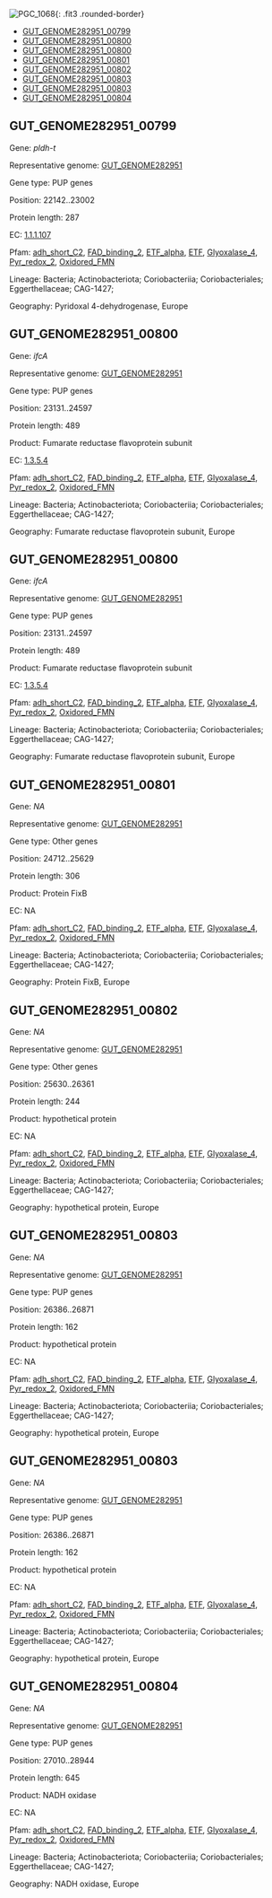 ![PGC_1068](../static/images/Clusters_figure/PGC_1068.jpg){: .fit3 .rounded-border}

<ul id="myTab" class="nav nav-tabs">
  <li class="active">
        <a href="#tab1" data-toggle="tab">GUT_GENOME282951_00799</a>
  </li>
<li><a href="#tab2" data-toggle="tab">GUT_GENOME282951_00800</a></li>
<li><a href="#tab3" data-toggle="tab">GUT_GENOME282951_00800</a></li>
<li><a href="#tab4" data-toggle="tab">GUT_GENOME282951_00801</a></li>
<li><a href="#tab5" data-toggle="tab">GUT_GENOME282951_00802</a></li>
<li><a href="#tab6" data-toggle="tab">GUT_GENOME282951_00803</a></li>
<li><a href="#tab7" data-toggle="tab">GUT_GENOME282951_00803</a></li>
<li><a href="#tab8" data-toggle="tab">GUT_GENOME282951_00804</a></li>
</ul>

<div id="myTabContent" class="tab-content">
  <div class="tab-pane fade in active" id="tab1">

<h2 id="GUT_GENOME282951_00799">GUT_GENOME282951_00799</h2>
<p>Gene: <em>pldh-t</em>
<p>Representative genome: <a href="https://www.ebi.ac.uk/metagenomics/genomes/MGYG-HGUT-01062">GUT_GENOME282951</a></p>
<p>Gene type: PUP genes</p>
<p>Position: 22142..23002</p>
<p>Protein length: 287</p>
<p>EC: <a href="https://www.brenda-enzymes.org/enzyme.php?ecno=1.1.1.107">1.1.1.107</a></p>
<p>Pfam: <a href="http://pfam.xfam.org/family/adh_short_C2">adh_short_C2</a>, <a href="http://pfam.xfam.org/family/FAD_binding_2">FAD_binding_2</a>, <a href="http://pfam.xfam.org/family/ETF_alpha">ETF_alpha</a>, <a href="http://pfam.xfam.org/family/ETF">ETF</a>, <a href="http://pfam.xfam.org/family/Glyoxalase_4">Glyoxalase_4</a>, <a href="http://pfam.xfam.org/family/Pyr_redox_2">Pyr_redox_2</a>, <a href="http://pfam.xfam.org/family/Oxidored_FMN">Oxidored_FMN</a></p>
<p>Lineage: Bacteria; Actinobacteriota; Coriobacteriia; Coriobacteriales; Eggerthellaceae; CAG-1427; </p>
<p>Geography: Pyridoxal 4-dehydrogenase, Europe</p>
  </div>

  <div class="tab-pane fade" id="tab2">

<h2 id="GUT_GENOME282951_00800">GUT_GENOME282951_00800</h2>
<p>Gene: <em>ifcA</em></p>
<p>Representative genome: <a href="https://www.ebi.ac.uk/metagenomics/genomes/MGYG-HGUT-01062">GUT_GENOME282951</a></p>
<p>Gene type: PUP genes</p>
<p>Position: 23131..24597</p>
<p>Protein length: 489</p>
<p>Product: Fumarate reductase flavoprotein subunit</p>
<p>EC: <a href="https://www.brenda-enzymes.org/enzyme.php?ecno=1.3.5.4">1.3.5.4</a></p>
<p>Pfam: <a href="http://pfam.xfam.org/family/adh_short_C2">adh_short_C2</a>, <a href="http://pfam.xfam.org/family/FAD_binding_2">FAD_binding_2</a>, <a href="http://pfam.xfam.org/family/ETF_alpha">ETF_alpha</a>, <a href="http://pfam.xfam.org/family/ETF">ETF</a>, <a href="http://pfam.xfam.org/family/Glyoxalase_4">Glyoxalase_4</a>, <a href="http://pfam.xfam.org/family/Pyr_redox_2">Pyr_redox_2</a>, <a href="http://pfam.xfam.org/family/Oxidored_FMN">Oxidored_FMN</a></p>
<p>Lineage: Bacteria; Actinobacteriota; Coriobacteriia; Coriobacteriales; Eggerthellaceae; CAG-1427; </p>
<p>Geography: Fumarate reductase flavoprotein subunit, Europe</p>

  </div>
  <div class="tab-pane fade" id="tab2">

<h2 id="GUT_GENOME282951_00800">GUT_GENOME282951_00800</h2>
<p>Gene: <em>ifcA</em></p>
<p>Representative genome: <a href="https://www.ebi.ac.uk/metagenomics/genomes/MGYG-HGUT-01062">GUT_GENOME282951</a></p>
<p>Gene type: PUP genes</p>
<p>Position: 23131..24597</p>
<p>Protein length: 489</p>
<p>Product: Fumarate reductase flavoprotein subunit</p>
<p>EC: <a href="https://www.brenda-enzymes.org/enzyme.php?ecno=1.3.5.4">1.3.5.4</a></p>
<p>Pfam: <a href="http://pfam.xfam.org/family/adh_short_C2">adh_short_C2</a>, <a href="http://pfam.xfam.org/family/FAD_binding_2">FAD_binding_2</a>, <a href="http://pfam.xfam.org/family/ETF_alpha">ETF_alpha</a>, <a href="http://pfam.xfam.org/family/ETF">ETF</a>, <a href="http://pfam.xfam.org/family/Glyoxalase_4">Glyoxalase_4</a>, <a href="http://pfam.xfam.org/family/Pyr_redox_2">Pyr_redox_2</a>, <a href="http://pfam.xfam.org/family/Oxidored_FMN">Oxidored_FMN</a></p>
<p>Lineage: Bacteria; Actinobacteriota; Coriobacteriia; Coriobacteriales; Eggerthellaceae; CAG-1427; </p>
<p>Geography: Fumarate reductase flavoprotein subunit, Europe</p>

  </div>
  <div class="tab-pane fade" id="tab4">

<h2 id="GUT_GENOME282951_00801">GUT_GENOME282951_00801</h2>
<p>Gene: <em>NA</em></p>
<p>Representative genome: <a href="https://www.ebi.ac.uk/metagenomics/genomes/MGYG-HGUT-01062">GUT_GENOME282951</a></p>
<p>Gene type: Other genes</p>
<p>Position: 24712..25629</p>
<p>Protein length: 306</p>
<p>Product: Protein FixB</p>
<p>EC: NA</p>
<p>Pfam: <a href="http://pfam.xfam.org/family/adh_short_C2">adh_short_C2</a>, <a href="http://pfam.xfam.org/family/FAD_binding_2">FAD_binding_2</a>, <a href="http://pfam.xfam.org/family/ETF_alpha">ETF_alpha</a>, <a href="http://pfam.xfam.org/family/ETF">ETF</a>, <a href="http://pfam.xfam.org/family/Glyoxalase_4">Glyoxalase_4</a>, <a href="http://pfam.xfam.org/family/Pyr_redox_2">Pyr_redox_2</a>, <a href="http://pfam.xfam.org/family/Oxidored_FMN">Oxidored_FMN</a></p>
<p>Lineage: Bacteria; Actinobacteriota; Coriobacteriia; Coriobacteriales; Eggerthellaceae; CAG-1427; </p>
<p>Geography: Protein FixB, Europe</p>

  </div>
  <div class="tab-pane fade" id="tab5">

<h2 id="GUT_GENOME282951_00802">GUT_GENOME282951_00802</h2>
<p>Gene: <em>NA</em></p>
<p>Representative genome: <a href="https://www.ebi.ac.uk/metagenomics/genomes/MGYG-HGUT-01062">GUT_GENOME282951</a></p>
<p>Gene type: Other genes</p>
<p>Position: 25630..26361</p>
<p>Protein length: 244</p>
<p>Product: hypothetical protein</p>
<p>EC: NA</p>
<p>Pfam: <a href="http://pfam.xfam.org/family/adh_short_C2">adh_short_C2</a>, <a href="http://pfam.xfam.org/family/FAD_binding_2">FAD_binding_2</a>, <a href="http://pfam.xfam.org/family/ETF_alpha">ETF_alpha</a>, <a href="http://pfam.xfam.org/family/ETF">ETF</a>, <a href="http://pfam.xfam.org/family/Glyoxalase_4">Glyoxalase_4</a>, <a href="http://pfam.xfam.org/family/Pyr_redox_2">Pyr_redox_2</a>, <a href="http://pfam.xfam.org/family/Oxidored_FMN">Oxidored_FMN</a></p>
<p>Lineage: Bacteria; Actinobacteriota; Coriobacteriia; Coriobacteriales; Eggerthellaceae; CAG-1427; </p>
<p>Geography: hypothetical protein, Europe</p>

  </div>
  <div class="tab-pane fade" id="tab6">

<h2 id="GUT_GENOME282951_00803">GUT_GENOME282951_00803</h2>
<p>Gene: <em>NA</em></p>
<p>Representative genome: <a href="https://www.ebi.ac.uk/metagenomics/genomes/MGYG-HGUT-01062">GUT_GENOME282951</a></p>
<p>Gene type: PUP genes</p>
<p>Position: 26386..26871</p>
<p>Protein length: 162</p>
<p>Product: hypothetical protein</p>
<p>EC: NA</p>
<p>Pfam: <a href="http://pfam.xfam.org/family/adh_short_C2">adh_short_C2</a>, <a href="http://pfam.xfam.org/family/FAD_binding_2">FAD_binding_2</a>, <a href="http://pfam.xfam.org/family/ETF_alpha">ETF_alpha</a>, <a href="http://pfam.xfam.org/family/ETF">ETF</a>, <a href="http://pfam.xfam.org/family/Glyoxalase_4">Glyoxalase_4</a>, <a href="http://pfam.xfam.org/family/Pyr_redox_2">Pyr_redox_2</a>, <a href="http://pfam.xfam.org/family/Oxidored_FMN">Oxidored_FMN</a></p>
<p>Lineage: Bacteria; Actinobacteriota; Coriobacteriia; Coriobacteriales; Eggerthellaceae; CAG-1427; </p>
<p>Geography: hypothetical protein, Europe</p>

  </div>
  <div class="tab-pane fade" id="tab6">

<h2 id="GUT_GENOME282951_00803">GUT_GENOME282951_00803</h2>
<p>Gene: <em>NA</em></p>
<p>Representative genome: <a href="https://www.ebi.ac.uk/metagenomics/genomes/MGYG-HGUT-01062">GUT_GENOME282951</a></p>
<p>Gene type: PUP genes</p>
<p>Position: 26386..26871</p>
<p>Protein length: 162</p>
<p>Product: hypothetical protein</p>
<p>EC: NA</p>
<p>Pfam: <a href="http://pfam.xfam.org/family/adh_short_C2">adh_short_C2</a>, <a href="http://pfam.xfam.org/family/FAD_binding_2">FAD_binding_2</a>, <a href="http://pfam.xfam.org/family/ETF_alpha">ETF_alpha</a>, <a href="http://pfam.xfam.org/family/ETF">ETF</a>, <a href="http://pfam.xfam.org/family/Glyoxalase_4">Glyoxalase_4</a>, <a href="http://pfam.xfam.org/family/Pyr_redox_2">Pyr_redox_2</a>, <a href="http://pfam.xfam.org/family/Oxidored_FMN">Oxidored_FMN</a></p>
<p>Lineage: Bacteria; Actinobacteriota; Coriobacteriia; Coriobacteriales; Eggerthellaceae; CAG-1427; </p>
<p>Geography: hypothetical protein, Europe</p>

  </div>
  <div class="tab-pane fade" id="tab8">

<h2 id="GUT_GENOME282951_00804">GUT_GENOME282951_00804</h2>
<p>Gene: <em>NA</em></p>
<p>Representative genome: <a href="https://www.ebi.ac.uk/metagenomics/genomes/MGYG-HGUT-01062">GUT_GENOME282951</a></p>
<p>Gene type: PUP genes</p>
<p>Position: 27010..28944</p>
<p>Protein length: 645</p>
<p>Product: NADH oxidase</p>
<p>EC: NA</p>
<p>Pfam: <a href="http://pfam.xfam.org/family/adh_short_C2">adh_short_C2</a>, <a href="http://pfam.xfam.org/family/FAD_binding_2">FAD_binding_2</a>, <a href="http://pfam.xfam.org/family/ETF_alpha">ETF_alpha</a>, <a href="http://pfam.xfam.org/family/ETF">ETF</a>, <a href="http://pfam.xfam.org/family/Glyoxalase_4">Glyoxalase_4</a>, <a href="http://pfam.xfam.org/family/Pyr_redox_2">Pyr_redox_2</a>, <a href="http://pfam.xfam.org/family/Oxidored_FMN">Oxidored_FMN</a></p>
<p>Lineage: Bacteria; Actinobacteriota; Coriobacteriia; Coriobacteriales; Eggerthellaceae; CAG-1427; </p>
<p>Geography: NADH oxidase, Europe</p>

  </div>
</div>
